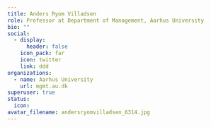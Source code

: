```yaml
---
title: Anders Ryom Villadsen
role: Professor at Department of Management, Aarhus University
bio: ""
social:
  - display:
      header: false
    icon_pack: far
    icon: twitter
    link: ddd
organizations:
  - name: Aarhus University
    url: mgmt.au.dk
superuser: true
status:
  icon: 
avatar_filename: andersryomvilladsen_6314.jpg
---
```

